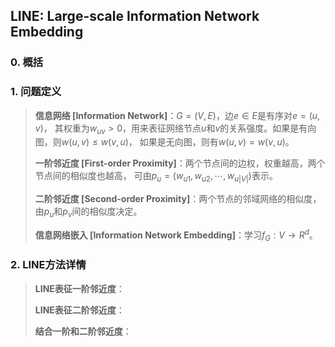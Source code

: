 ## LINE: Large-scale Information Network Embedding


### 0. 概括




### 1. 问题定义

> **信息网络 [Information Network]**：$G=(V, E)$，边$e\in E$是有序对$e=(u, v)$，
> 其权重为$w_{uv} > 0$，用来表征网络节点$u$和$v$的关系强度。如果是有向图，则$w(u, v) \leq w(v, u)$，
> 如果是无向图，则有$w(u, v) = w(v, u)$。
>
> **一阶邻近度 [First-order Proximity]**：两个节点间的边权，权重越高，两个节点间的相似度也越高，
> 可由$p_u=(w_{u1}, w_{u2}, \cdots, w_{u|V|})$表示。
> 
> **二阶邻近度 [Second-order Proximity]**：两个节点的邻域网络的相似度，由$p_u$和$p_v$间的相似度决定。
> 
> **信息网络嵌入 [Information Network Embedding]**：学习$f_G: V \rightarrow R^{d}$。


### 2. LINE方法详情

> **LINE表征一阶邻近度**：
> 
> **LINE表征二阶邻近度**：
> 
> **结合一阶和二阶邻近度**：

